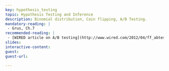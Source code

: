```yaml
---
key: hypothesis_testing
topic: Hypothesis Testing and Inference
description: Binomial distribution, Coin flipping, A/B Testing. 
mandatory-reading: |
 - Grus, Ch.7
recommended-reading: |
 - [WIRED article on A/B testing](http://www.wired.com/2012/04/ff_abtesting/)
slides: 
interactive-content:
guest:
guest-url:

---
```






